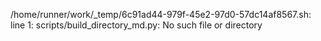 /home/runner/work/_temp/6c91ad44-979f-45e2-97d0-57dc14af8567.sh: line 1: scripts/build_directory_md.py: No such file or directory
